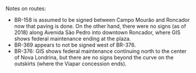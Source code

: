 Notes on routes:
* BR-158 is assumed to be signed between Campo Mourão and Roncador now that paving is done. On the other hand, there were no signs (as of 2018) along Avenida São Pedro into downtown Roncador, where GIS shows federal maintenance ending at the plaza.
* BR-369 appears to not be signed west of BR-376.
* BR-376: GIS shows federal maintenance continuing north to the center of Nova Londrina, but there are no signs beyond the curve on the outskirts (where the Viapar concession ends).
